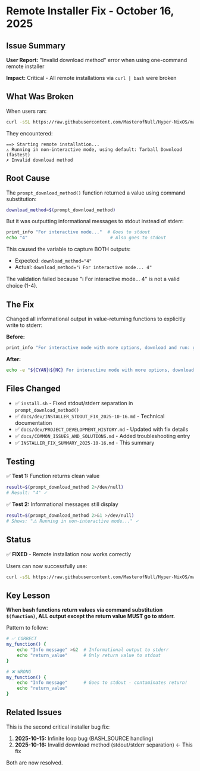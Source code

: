 # Remote Installer Fix - October 16, 2025

## Issue Summary

**User Report:** "Invalid download method" error when using one-command remote installer

**Impact:** Critical - All remote installations via `curl | bash` were broken

## What Was Broken

When users ran:
```bash
curl -sSL https://raw.githubusercontent.com/MasterofNull/Hyper-NixOS/main/install.sh | sudo bash
```

They encountered:
```
==> Starting remote installation...
⚠ Running in non-interactive mode, using default: Tarball Download (fastest)
✗ Invalid download method
```

## Root Cause

The `prompt_download_method()` function returned a value using command substitution:
```bash
download_method=$(prompt_download_method)
```

But it was outputting informational messages to stdout instead of stderr:
```bash
print_info "For interactive mode..."  # Goes to stdout
echo "4"                               # Also goes to stdout
```

This caused the variable to capture BOTH outputs:
- Expected: `download_method="4"`
- Actual: `download_method="ℹ For interactive mode... 4"`

The validation failed because "ℹ For interactive mode... 4" is not a valid choice (1-4).

## The Fix

Changed all informational output in value-returning functions to explicitly write to stderr:

**Before:**
```bash
print_info "For interactive mode with more options, download and run: git clone && cd Hyper-NixOS && sudo ./install.sh"
```

**After:**
```bash
echo -e "${CYAN}ℹ${NC} For interactive mode with more options, download and run: git clone && cd Hyper-NixOS && sudo ./install.sh" >&2
```

## Files Changed

- ✅ `install.sh` - Fixed stdout/stderr separation in `prompt_download_method()`
- ✅ `docs/dev/INSTALLER_STDOUT_FIX_2025-10-16.md` - Technical documentation
- ✅ `docs/dev/PROJECT_DEVELOPMENT_HISTORY.md` - Updated with fix details
- ✅ `docs/COMMON_ISSUES_AND_SOLUTIONS.md` - Added troubleshooting entry
- ✅ `INSTALLER_FIX_SUMMARY_2025-10-16.md` - This summary

## Testing

✅ **Test 1:** Function returns clean value
```bash
result=$(prompt_download_method 2>/dev/null)
# Result: "4" ✓
```

✅ **Test 2:** Informational messages still display
```bash
result=$(prompt_download_method 2>&1 >/dev/null)
# Shows: "⚠ Running in non-interactive mode..." ✓
```

## Status

✅ **FIXED** - Remote installation now works correctly

Users can now successfully use:
```bash
curl -sSL https://raw.githubusercontent.com/MasterofNull/Hyper-NixOS/main/install.sh | sudo bash
```

## Key Lesson

**When bash functions return values via command substitution `$(function)`, ALL output except the return value MUST go to stderr.**

Pattern to follow:
```bash
# ✅ CORRECT
my_function() {
    echo "Info message" >&2  # Informational output to stderr
    echo "return_value"      # Only return value to stdout
}

# ❌ WRONG
my_function() {
    echo "Info message"      # Goes to stdout - contaminates return!
    echo "return_value"
}
```

## Related Issues

This is the second critical installer bug fix:
1. **2025-10-15:** Infinite loop bug (BASH_SOURCE handling)
2. **2025-10-16:** Invalid download method (stdout/stderr separation) ← This fix

Both are now resolved.
